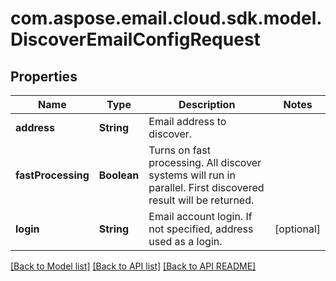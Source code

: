 
# com.aspose.email.cloud.sdk.model.DiscoverEmailConfigRequest

## Properties
Name | Type | Description | Notes
------------ | ------------- | ------------- | -------------
**address** | **String** | Email address to discover.              | 
**fastProcessing** | **Boolean** | Turns on fast processing. All discover systems will run in parallel. First discovered result will be returned.              | 
**login** | **String** | Email account login. If not specified, address used as a login.              |  [optional]


    
    


    
    


    
    


[[Back to Model list]](README.md#documentation-for-models) [[Back to API list]](README.md#documentation-for-api-endpoints) [[Back to API README]](README.md)


